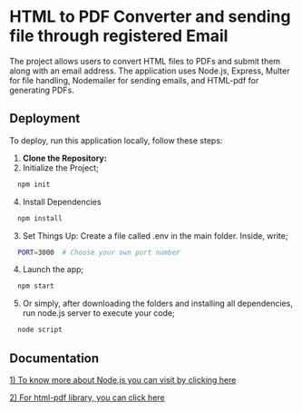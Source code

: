 
# HTML to PDF Converter and sending file through registered Email

The project allows users to convert HTML files to PDFs and submit them along with an email address. The application uses Node.js, Express, Multer for file handling, Nodemailer for sending emails, and HTML-pdf for generating PDFs.

## Deployment

To deploy, run this application locally, follow these steps:
1. **Clone the Repository:**
2. Initialize the Project;
```bash
  npm init
```
4. Install Dependencies
```bash
  npm install
```
3. Set Things Up:
Create a file called .env in the main folder.       Inside, write;
```bash
  PORT=3000  # Choose your own port number
```
4. Launch the app;
```bash
  npm start
```
5. Or simply, after downloading the folders and installing all dependencies, run node.js server to execute your code;
```bash
  node script
```
## Documentation

[1) To know more about Node.js you can visit by clicking here](https://nodejs.org/docs/latest/api/)

[2) For html-pdf library, you can click here](https://www.npmjs.com/package/html-pdf?activeTab=readme)

